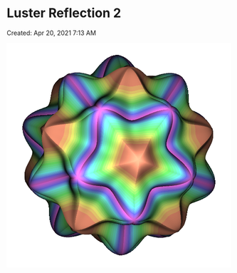 # Luster Reflection 2

Created: Apr 20, 2021 7:13 AM

![Luster%20Reflection%202%20071c2d1b8eaa4776825524ff33c224d6/model20200427001(luster).png](Luster%20Reflection%202%20071c2d1b8eaa4776825524ff33c224d6/model20200427001(luster).png)